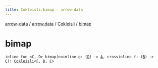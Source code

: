 ```yaml
---
title: Cokleisli.bimap - arrow-data
---
```


[arrow-data](../../index.html) / [arrow.data](../index.html) / [Cokleisli](index.html) / [bimap](./bimap.html)

# bimap

`inline fun <C, D> bimap(noinline g: (`[`D`](bimap.html#D)`) -> `[`A`](index.html#A)`, crossinline f: (`[`B`](index.html#B)`) -> `[`C`](bimap.html#C)`): `[`Cokleisli`](index.html)`<`[`F`](index.html#F)`, `[`D`](bimap.html#D)`, `[`C`](bimap.html#C)`>`